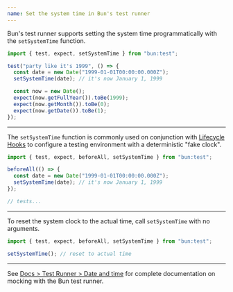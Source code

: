 ```yaml
---
name: Set the system time in Bun's test runner
---
```


Bun's test runner supports setting the system time programmatically with the `setSystemTime` function.

```ts
import { test, expect, setSystemTime } from "bun:test";

test("party like it's 1999", () => {
  const date = new Date("1999-01-01T00:00:00.000Z");
  setSystemTime(date); // it's now January 1, 1999

  const now = new Date();
  expect(now.getFullYear()).toBe(1999);
  expect(now.getMonth()).toBe(0);
  expect(now.getDate()).toBe(1);
});
```

---

The `setSystemTime` function is commonly used on conjunction with [Lifecycle Hooks](https://bun.com/docs/test/lifecycle) to configure a testing environment with a deterministic "fake clock".

```ts
import { test, expect, beforeAll, setSystemTime } from "bun:test";

beforeAll(() => {
  const date = new Date("1999-01-01T00:00:00.000Z");
  setSystemTime(date); // it's now January 1, 1999
});

// tests...
```

---

To reset the system clock to the actual time, call `setSystemTime` with no arguments.

```ts
import { test, expect, beforeAll, setSystemTime } from "bun:test";

setSystemTime(); // reset to actual time
```

---

See [Docs > Test Runner > Date and time](https://bun.com/docs/test/time) for complete documentation on mocking with the Bun test runner.
